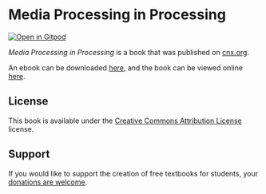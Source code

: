# Media Processing in Processing

[![Open in Gitpod](https://gitpod.io/button/open-in-gitpod.svg)](https://gitpod.io/from-referrer/)

_Media Processing in Processing_ is a book that was published on [cnx.org](https://cnx.org/).

An ebook can be downloaded [here](https://github.com/cnx-user-books/cnxbook-media-processing-in-processing/releases/latest), and the book can be viewed online [here](https://github.com/cnx-user-books/cnxbook-media-processing-in-processing/releases/latest).

## License
This book is available under the [Creative Commons Attribution License](./LICENSE) license.

## Support
If you would like to support the creation of free textbooks for students, your [donations are welcome](https://riceconnect.rice.edu/donation/support-openstax-banner).
